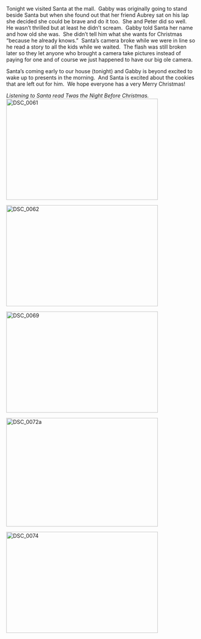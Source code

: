 <p>Tonight we visited Santa at the mall.&#160; Gabby was originally going to stand beside Santa but when she found out that her friend Aubrey sat on his lap she decided she could be brave and do it too.&#160; She and Peter did so well.&#160; He wasn’t thrilled but at least he didn’t scream.&#160; Gabby told Santa her name and how old she was.&#160; She didn’t tell him what she wants for Christmas “because he already knows.”&#160; Santa’s camera broke while we were in line so he read a story to all the kids while we waited.&#160; The flash was still broken later so they let anyone who brought a camera take pictures instead of paying for one and of course we just happened to have our big ole camera.&#160; </p>  <p>Santa’s coming early to our house (tonight) and Gabby is beyond excited to wake up to presents in the morning.&#160; And Santa is excited about the cookies that are left out for him.&#160; We hope everyone has a very Merry Christmas!</p>  <p><em>Listening to Santa read Twas the Night Before Christmas.</em>    <br /><a href="/thepaladinos/assets/images/2010-12-23-DSC_0061.jpg" target="_blank"><img style="background-image: none; border-bottom: 0px; border-left: 0px; padding-left: 0px; padding-right: 0px; display: inline; border-top: 0px; border-right: 0px; padding-top: 0px" title="DSC_0061" border="0" alt="DSC_0061" src="/thepaladinos/assets/images/2010-12-23-DSC_0061_thumb.jpg" width="404" height="270" /></a></p>  <p><a href="/thepaladinos/assets/images/2010-12-23-DSC_0062.jpg" target="_blank"><img style="background-image: none; border-bottom: 0px; border-left: 0px; padding-left: 0px; padding-right: 0px; display: inline; border-top: 0px; border-right: 0px; padding-top: 0px" title="DSC_0062" border="0" alt="DSC_0062" src="/thepaladinos/assets/images/2010-12-23-DSC_0062_thumb.jpg" width="404" height="270" /></a></p>  <p><a href="/thepaladinos/assets/images/2010-12-23-DSC_0069.jpg" target="_blank"><img style="background-image: none; border-bottom: 0px; border-left: 0px; padding-left: 0px; padding-right: 0px; display: inline; border-top: 0px; border-right: 0px; padding-top: 0px" title="DSC_0069" border="0" alt="DSC_0069" src="/thepaladinos/assets/images/2010-12-23-DSC_0069_thumb.jpg" width="404" height="270" /></a></p>  <p><a href="/thepaladinos/assets/images/2010-12-23-DSC_0072a.jpg" target="_blank"><img style="background-image: none; border-bottom: 0px; border-left: 0px; padding-left: 0px; padding-right: 0px; display: inline; border-top: 0px; border-right: 0px; padding-top: 0px" title="DSC_0072a" border="0" alt="DSC_0072a" src="/thepaladinos/assets/images/2010-12-23-DSC_0072a_thumb.jpg" width="404" height="290" /></a></p>  <p><a href="/thepaladinos/assets/images/2010-12-23-DSC_0074.jpg" target="_blank"><img style="background-image: none; border-bottom: 0px; border-left: 0px; padding-left: 0px; padding-right: 0px; display: inline; border-top: 0px; border-right: 0px; padding-top: 0px" title="DSC_0074" border="0" alt="DSC_0074" src="/thepaladinos/assets/images/2010-12-23-DSC_0074_thumb.jpg" width="404" height="270" /></a></p>